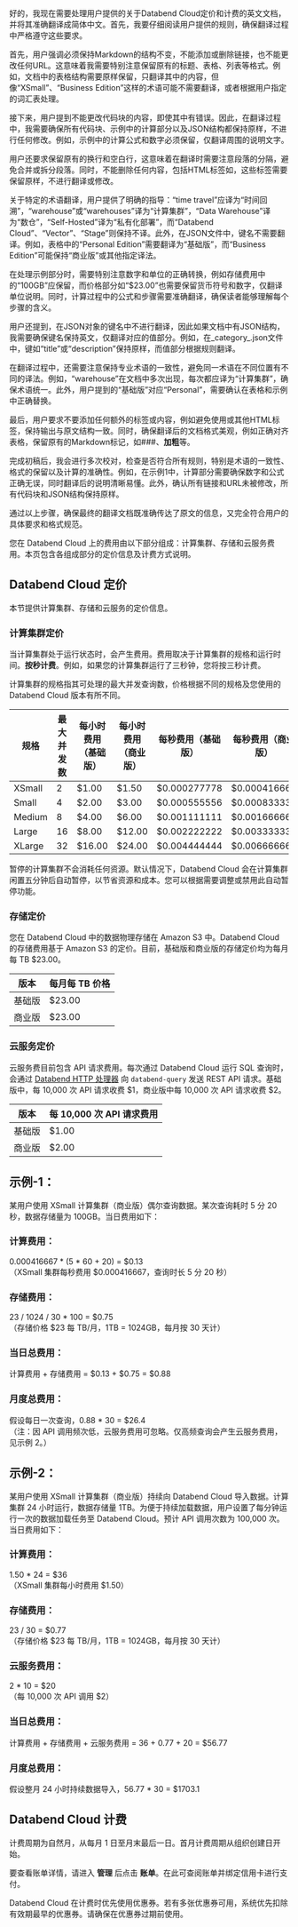 <think>
好的，我现在需要处理用户提供的关于Databend Cloud定价和计费的英文文档，并将其准确翻译成简体中文。首先，我要仔细阅读用户提供的规则，确保翻译过程中严格遵守这些要求。

首先，用户强调必须保持Markdown的结构不变，不能添加或删除链接，也不能更改任何URL。这意味着我需要特别注意保留原有的标题、表格、列表等格式。例如，文档中的表格结构需要原样保留，只翻译其中的内容，但像“XSmall”、“Business Edition”这样的术语可能不需要翻译，或者根据用户指定的词汇表处理。

接下来，用户提到不能更改代码块的内容，即使其中有错误。因此，在翻译过程中，我需要确保所有代码块、示例中的计算部分以及JSON结构都保持原样，不进行任何修改。例如，示例中的计算公式和数字必须保留，仅翻译周围的说明文字。

用户还要求保留原有的换行和空白行，这意味着在翻译时需要注意段落的分隔，避免合并或拆分段落。同时，不能删除任何内容，包括HTML标签如<Notes>，这些标签需要保留原样，不进行翻译或修改。

关于特定的术语翻译，用户提供了明确的指导：“time travel”应译为“时间回溯”，“warehouse”或“warehouses”译为“计算集群”，“Data Warehouse”译为“数仓”，“Self-Hosted”译为“私有化部署”，而“Databend Cloud”、“Vector”、“Stage”则保持不译。此外，在JSON文件中，键名不需要翻译。例如，表格中的“Personal Edition”需要翻译为“基础版”，而“Business Edition”可能保持“商业版”或其他指定译法。

在处理示例部分时，需要特别注意数字和单位的正确转换，例如存储费用中的“100GB”应保留，而价格部分如“$23.00”也需要保留货币符号和数字，仅翻译单位说明。同时，计算过程中的公式和步骤需要准确翻译，确保读者能够理解每个步骤的含义。

用户还提到，在JSON对象的键名中不进行翻译，因此如果文档中有JSON结构，我需要确保键名保持英文，仅翻译对应的值部分。例如，在_category_.json文件中，键如“title”或“description”保持原样，而值部分根据规则翻译。

在翻译过程中，还需要注意保持专业术语的一致性，避免同一术语在不同位置有不同的译法。例如，“warehouse”在文档中多次出现，每次都应译为“计算集群”，确保术语统一。此外，用户提到的“基础版”对应“Personal”，需要确认在表格和示例中正确替换。

最后，用户要求不要添加任何额外的标签或内容，例如避免使用<Notes>或其他HTML标签，保持输出与原文结构一致。同时，确保翻译后的文档格式美观，例如正确对齐表格，保留原有的Markdown标记，如###、**加粗**等。

完成初稿后，我会进行多次校对，检查是否符合所有规则，特别是术语的一致性、格式的保留以及计算的准确性。例如，在示例1中，计算部分需要确保数字和公式正确无误，同时翻译后的说明清晰易懂。此外，确认所有链接和URL未被修改，所有代码块和JSON结构保持原样。

通过以上步骤，确保最终的翻译文档既准确传达了原文的信息，又完全符合用户的具体要求和格式规范。
</think>

您在 Databend Cloud 上的费用由以下部分组成：计算集群、存储和云服务费用。本页包含各组成部分的定价信息及计费方式说明。

## Databend Cloud 定价

本节提供计算集群、存储和云服务的定价信息。

### 计算集群定价

当计算集群处于运行状态时，会产生费用。费用取决于计算集群的规格和运行时间。**按秒计费**。例如，如果您的计算集群运行了三秒钟，您将按三秒计费。

计算集群的规格指其可处理的最大并发查询数，价格根据不同的规格及您使用的 Databend Cloud 版本有所不同。

| 规格    | 最大并发数 | 每小时费用（基础版） | 每小时费用（商业版） | 每秒费用（基础版） | 每秒费用（商业版） |
| ------- | ---------- | -------------------- | -------------------- | ------------------ | ------------------ |
| XSmall  | 2          | $1.00                | $1.50                | $0.000277778       | $0.000416667       |
| Small   | 4          | $2.00                | $3.00                | $0.000555556       | $0.000833333       |
| Medium  | 8          | $4.00                | $6.00                | $0.001111111       | $0.001666667       |
| Large   | 16         | $8.00                | $12.00               | $0.002222222       | $0.003333333       |
| XLarge  | 32         | $16.00               | $24.00               | $0.004444444       | $0.006666667       |

暂停的计算集群不会消耗任何资源。默认情况下，Databend Cloud 会在计算集群闲置五分钟后自动暂停，以节省资源和成本。您可以根据需要调整或禁用此自动暂停功能。

### 存储定价

您在 Databend Cloud 中的数据物理存储在 Amazon S3 中。Databend Cloud 的存储费用基于 Amazon S3 的定价。目前，基础版和商业版的存储定价均为每月每 TB $23.00。

| 版本          | 每月每 TB 价格 |
| ------------- | -------------- |
| 基础版        | $23.00         |
| 商业版        | $23.00         |

### 云服务定价

云服务费目前包含 API 请求费用。每次通过 Databend Cloud 运行 SQL 查询时，会通过 [Databend HTTP 处理器](/developer/apis/http) 向 `databend-query` 发送 REST API 请求。基础版中，每 10,000 次 API 请求收费 $1，商业版中每 10,000 次 API 请求收费 $2。

| 版本          | 每 10,000 次 API 请求费用 |
| ------------- | ------------------------- |
| 基础版        | $1.00                     |
| 商业版        | $2.00                     |

## 示例-1：

某用户使用 XSmall 计算集群（商业版）偶尔查询数据。某次查询耗时 5 分 20 秒，数据存储量为 100GB。当日费用如下：

### 计算费用：

0.000416667 \* (5 \* 60 + 20) = $0.13  
（XSmall 集群每秒费用 $0.000416667，查询时长 5 分 20 秒）

### 存储费用：

23 / 1024 / 30 \* 100 = $0.75  
（存储价格 $23 每 TB/月，1TB = 1024GB，每月按 30 天计）

### 当日总费用：

计算费用 + 存储费用 = $0.13 + $0.75 = $0.88

### 月度总费用：

假设每日一次查询，0.88 \* 30 = $26.4  
（注：因 API 调用频次低，云服务费用可忽略。仅高频查询会产生云服务费用，见示例 2。）

## 示例-2：

某用户使用 XSmall 计算集群（商业版）持续向 Databend Cloud 导入数据。计算集群 24 小时运行，数据存储量 1TB。为便于持续加载数据，用户设置了每分钟运行一次的数据加载任务至 Databend Cloud。预计 API 调用次数为 100,000 次。当日费用如下：

### 计算费用：

1.50 \* 24 = $36  
（XSmall 集群每小时费用 $1.50）

### 存储费用：

23 / 30 = $0.77  
（存储价格 $23 每 TB/月，1TB = 1024GB，每月按 30 天计）

### 云服务费用：

2 \* 10 = $20  
（每 10,000 次 API 调用 $2）

### 当日总费用：

计算费用 + 存储费用 + 云服务费用 = 36 + 0.77 + 20 = $56.77

### 月度总费用：

假设整月 24 小时持续数据导入，56.77 \* 30 = $1703.1

## Databend Cloud 计费

计费周期为自然月，从每月 1 日至月末最后一日。首月计费周期从组织创建日开始。

要查看账单详情，请进入 **管理** 后点击 **账单**。在此可查阅账单并绑定信用卡进行支付。

Databend Cloud 在计费时优先使用优惠券。若有多张优惠券可用，系统优先扣除有效期最早的优惠券。请确保在优惠券过期前使用。